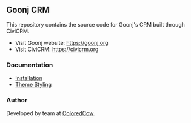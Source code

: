 ## Goonj CRM
This repository contains the source code for Goonj's CRM built through CiviCRM.

- Visit Goonj website: https://goonj.org
- Visit CiviCRM: https://civicrm.org

### Documentation
- [Installation](./docs/installation.md)
- [Theme Styling](./docs/theme-styling.md)

### Author
Developed by team at [ColoredCow](https://coloredcow.com).
